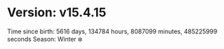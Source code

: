 # Version: v15.4.15
Time since birth: 5616 days, 134784 hours, 8087099 minutes, 485225999 seconds
Season: Winter ❄️
